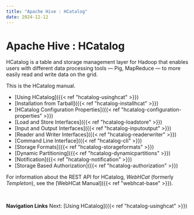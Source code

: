 ```yaml
---
title: "Apache Hive : HCatalog"
date: 2024-12-12
---
```


# Apache Hive : HCatalog

HCatalog is a table and storage management layer for Hadoop that enables users with different data processing tools — Pig, MapReduce — to more easily read and write data on the grid.

This is the HCatalog manual.  

* [Using HCatalog]({{< ref "hcatalog-usinghcat" >}})
* [Installation from Tarball]({{< ref "hcatalog-installhcat" >}})
* [HCatalog Configuration Properties]({{< ref "hcatalog-configuration-properties" >}})
* [Load and Store Interfaces]({{< ref "hcatalog-loadstore" >}})
* [Input and Output Interfaces]({{< ref "hcatalog-inputoutput" >}})
* [Reader and Writer Interfaces]({{< ref "hcatalog-readerwriter" >}})
* [Command Line Interface]({{< ref "hcatalog-cli" >}})
* [Storage Formats]({{< ref "hcatalog-storageformats" >}})
* [Dynamic Partitioning]({{< ref "hcatalog-dynamicpartitions" >}})
* [Notification]({{< ref "hcatalog-notification" >}})
* [Storage Based Authorization]({{< ref "hcatalog-authorization" >}})

For information about the REST API for HCatalog, *WebHCat* (formerly *Templeton*), see the [WebHCat Manual]({{< ref "webhcat-base" >}}).

 

**Navigation Links**
Next: [Using HCatalog]({{< ref "hcatalog-usinghcat" >}})



 

 

